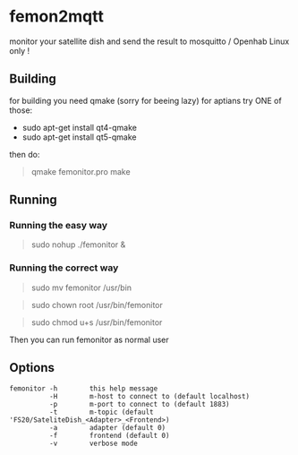 # femon2mqtt
monitor your satellite dish and send the result to mosquitto / Openhab
Linux only !

## Building
for building you need qmake (sorry for beeing lazy)
for aptians try ONE of those:

  * sudo apt-get install qt4-qmake
  * sudo apt-get install qt5-qmake

then do:

> qmake femonitor.pro
> make

## Running

### Running the easy way

> sudo nohup ./femonitor &

### Running the correct way

> sudo mv femonitor /usr/bin

> sudo chown root /usr/bin/femonitor

> sudo chmod u+s /usr/bin/femonitor

Then you can run femonitor as normal user

## Options
```
femonitor -h        this help message
          -H        m-host to connect to (default localhost)
          -p        m-port to connect to (default 1883)   
          -t        m-topic (default 'FS20/SateliteDish_<Adapter>_<Frontend>)   
          -a        adapter (default 0)   
          -f        frontend (default 0)   
          -v        verbose mode
```

